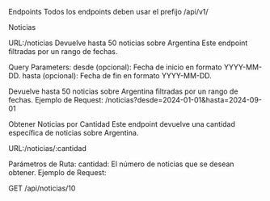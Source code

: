 Endpoints
Todos los endpoints deben usar el prefijo /api/v1/

Noticias

URL:/noticias
Devuelve hasta 50 noticias sobre Argentina
Este endpoint  filtradas por un rango de fechas.

Query Parameters:
desde (opcional): Fecha de inicio en formato YYYY-MM-DD.
hasta (opcional): Fecha de fin en formato YYYY-MM-DD.

Devuelve hasta 50 noticias sobre Argentina filtradas por un rango de fechas.
Ejemplo de Request:
/noticias?desde=2024-01-01&hasta=2024-09-01

 Obtener Noticias por Cantidad
Este endpoint devuelve una cantidad específica de noticias sobre Argentina.

URL:/noticias/:cantidad

Parámetros de Ruta:
cantidad: El número de noticias que se desean obtener.
Ejemplo de Request:

GET /api/noticias/10
